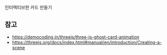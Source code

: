 인터렉티브한 카드 만들기

## 참고

- https://democoding.in/threejs/three-js-ghost-card-animation
- https://threejs.org/docs/index.html#manual/en/introduction/Creating-a-scene
